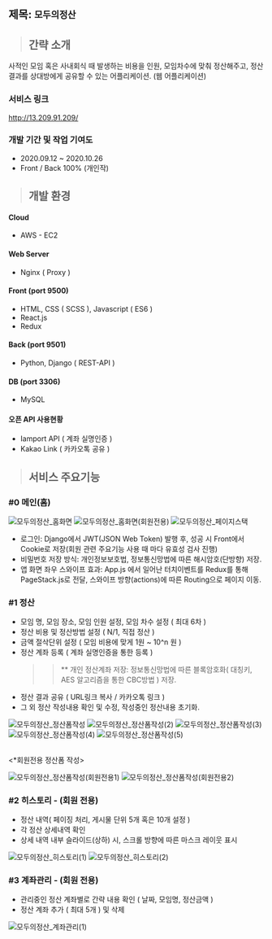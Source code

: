 ## 제목: `모두의정산`
> ## 간략 소개  
사적인 모임 혹은 사내회식 때 발생하는 비용을 인원, 모임차수에 맞춰 정산해주고, 정산결과를 상대방에게 공유할 수 있는 어플리케이션.
(웹 어플리케이션)

### 서비스 링크  
http://13.209.91.209/  

### 개발 기간 및 작업 기여도
- 2020.09.12 ~ 2020.10.26 
- Front / Back 100% (개인작)


##    
> ## 개발 환경

#### Cloud
 - AWS - EC2

#### Web Server
 - Nginx ( Proxy )

#### Front (port 9500)
 - HTML, CSS ( SCSS ), Javascript ( ES6 )
 - React.js
 - Redux
 
#### Back (port 9501)
 - Python, Django ( REST-API )

#### DB (port 3306)
 - MySQL

#### 오픈 API 사용현황
 - Iamport API ( 계좌 실명인증 )
 - Kakao Link ( 카카오톡 공유 )
     
## 
> ## 서비스 주요기능

### **#0** 메인(홈)
 
 ![모두의정산_홈화면](https://user-images.githubusercontent.com/42178661/97228837-cea3f500-181a-11eb-8665-a786ed1f4fdf.gif)
 ![모두의정산_홈화면(회원전용)](https://user-images.githubusercontent.com/42178661/97229041-19257180-181b-11eb-96ff-c942580a443d.gif)
 ![모두의정산_페이지스택](https://user-images.githubusercontent.com/42178661/97298113-51b66100-1896-11eb-9869-56c6d3758de1.gif)
 
 * 로그인: Django에서 JWT(JSON Web Token) 발행 후, 성공 시 Front에서 Cookie로 저장(회원 관련 주요기능 사용 때 마다 유효성 검사 진행)  
 * 비밀번호 저장 방식: 개인정보보호법, 정보통신망법에 따른 해시암호(단방향) 저장.
 * 앱 화면 좌우 스와이프 효과: App.js 에서 일어난 터치이벤트를 Redux를 통해 PageStack.js로 전달, 스와이프 방향(actions)에 따른 Routing으로 페이지 이동.
 
### **#1** 정산 
 - 모임 명, 모임 장소, 모임 인원 설정, 모임 차수 설정 ( 최대 6차 )
 - 정산 비용 및 정산방법 설정 ( N/1, 직접 정산 )
 - 금액 절삭단위 설정 ( 모임 비용에 맞게 1원 ~ 10^n 원 )
 - 정산 계좌 등록 ( 계좌 실명인증을 통한 등록 )
    >>** 개인 정산계좌 저장: 정보통신망법에 따른 블록암호화( 대칭키, AES 알고리즘을 통한 CBC방법 ) 저장.
 - 정산 결과 공유 ( URL링크 복사 / 카카오톡 링크 ) 
 - 그 외 정산 작성내용 확인 및 수정, 작성중인 정산내용 초기화.
 
 ![모두의정산_정산폼작성](https://user-images.githubusercontent.com/42178661/97230326-175cad80-181d-11eb-898a-35c722306cb9.gif)
 ![모두의정산_정산폼작성(2)](https://user-images.githubusercontent.com/42178661/97231276-9c949200-181e-11eb-900c-c65b8fd52eda.gif)
 ![모두의정산_정산폼작성(3)](https://user-images.githubusercontent.com/42178661/97232091-e631ac80-181f-11eb-824c-7d1ed38b69b7.gif)
 ![모두의정산_정산폼작성(4)](https://user-images.githubusercontent.com/42178661/97232651-e0889680-1820-11eb-8d9e-65923b9c24f1.gif)
 ![모두의정산_정산폼작성(5)](https://user-images.githubusercontent.com/42178661/97233521-6fe27980-1822-11eb-90df-105f1f125327.gif) 
 
 
 ##
 <*회원전용 정산폼 작성>
 
 ![모두의정산_정산폼작성(회원전용1)](https://user-images.githubusercontent.com/42178661/97233971-4544f080-1823-11eb-938d-aee6542ba455.gif)
 ![모두의정산_정산폼작성(회원전용2)](https://user-images.githubusercontent.com/42178661/97234563-6a862e80-1824-11eb-96f4-b2ca77647860.gif)
 
 
### **#2** 히스토리 - (회원 전용)
 - 정산 내역( 페이징 처리, 게시물 단위 5개 혹은 10개 설정 )
 - 각 정산 상세내역 확인
 - 상세 내역 내부 슬라이드(상하) 시, 스크롤 방향에 따른 마스크 레이웃 표시
 
 ![모두의정산_히스토리(1)](https://user-images.githubusercontent.com/42178661/97235029-5abb1a00-1825-11eb-9c11-ef0faf5cf55c.gif)
 ![모두의정산_히스토리(2)](https://user-images.githubusercontent.com/42178661/97235502-5a6f4e80-1826-11eb-8288-3559607f9434.gif)

 
### **#3** 계좌관리 - (회원 전용)
 - 관리중인 정산 계좌별로 간략 내용 확인 ( 날짜, 모임명, 정산금액 )  
 - 정산 계좌 추가 ( 최대 5개 ) 및 삭제
 
 ![모두의정산_계좌관리(1)](https://user-images.githubusercontent.com/42178661/97236043-9525b680-1827-11eb-9a36-0859e0316fcb.gif)
  
